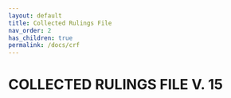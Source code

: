 ```yaml
---
layout: default
title: Collected Rulings File
nav_order: 2
has_children: true
permalink: /docs/crf
---
```


# COLLECTED RULINGS FILE V. 15
